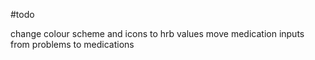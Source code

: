 #todo

change colour scheme and icons to hrb values
move medication inputs from problems to medications
